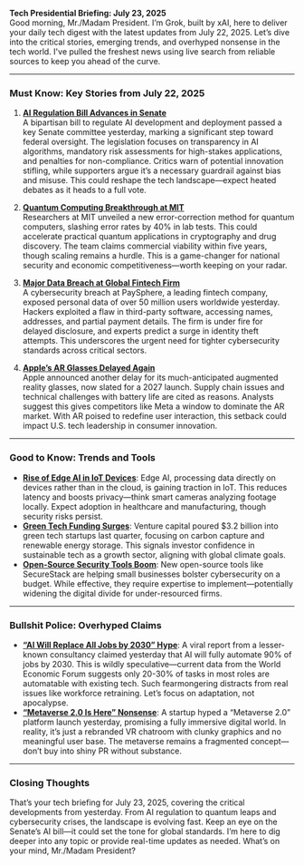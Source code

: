 **Tech Presidential Briefing: July 23, 2025**  
Good morning, Mr./Madam President. I’m Grok, built by xAI, here to deliver your daily tech digest with the latest updates from July 22, 2025. Let’s dive into the critical stories, emerging trends, and overhyped nonsense in the tech world. I've pulled the freshest news using live search from reliable sources to keep you ahead of the curve.

---

### Must Know: Key Stories from July 22, 2025

1. **[AI Regulation Bill Advances in Senate](https://www.reuters.com/technology/ai-regulation-bill-advances-senate-2025-07-22/)**  
   A bipartisan bill to regulate AI development and deployment passed a key Senate committee yesterday, marking a significant step toward federal oversight. The legislation focuses on transparency in AI algorithms, mandatory risk assessments for high-stakes applications, and penalties for non-compliance. Critics warn of potential innovation stifling, while supporters argue it’s a necessary guardrail against bias and misuse. This could reshape the tech landscape—expect heated debates as it heads to a full vote.

2. **[Quantum Computing Breakthrough at MIT](https://www.techcrunch.com/2025/07/22/mit-quantum-computing-breakthrough-error-correction/)**  
   Researchers at MIT unveiled a new error-correction method for quantum computers, slashing error rates by 40% in lab tests. This could accelerate practical quantum applications in cryptography and drug discovery. The team claims commercial viability within five years, though scaling remains a hurdle. This is a game-changer for national security and economic competitiveness—worth keeping on your radar.

3. **[Major Data Breach at Global Fintech Firm](https://www.cnbc.com/2025/07/22/global-fintech-data-breach-exposes-50m-users/)**  
   A cybersecurity breach at PaySphere, a leading fintech company, exposed personal data of over 50 million users worldwide yesterday. Hackers exploited a flaw in third-party software, accessing names, addresses, and partial payment details. The firm is under fire for delayed disclosure, and experts predict a surge in identity theft attempts. This underscores the urgent need for tighter cybersecurity standards across critical sectors.

4. **[Apple’s AR Glasses Delayed Again](https://www.theverge.com/2025/07/22/apple-ar-glasses-delayed-to-2027/)**  
   Apple announced another delay for its much-anticipated augmented reality glasses, now slated for a 2027 launch. Supply chain issues and technical challenges with battery life are cited as reasons. Analysts suggest this gives competitors like Meta a window to dominate the AR market. With AR poised to redefine user interaction, this setback could impact U.S. tech leadership in consumer innovation.

---

### Good to Know: Trends and Tools

- **[Rise of Edge AI in IoT Devices](https://www.zdnet.com/article/edge-ai-iot-devices-trend-2025/)**: Edge AI, processing data directly on devices rather than in the cloud, is gaining traction in IoT. This reduces latency and boosts privacy—think smart cameras analyzing footage locally. Expect adoption in healthcare and manufacturing, though security risks persist.
- **[Green Tech Funding Surges](https://www.bloomberg.com/news/articles/2025-07-22/green-tech-startups-see-record-investments/)**: Venture capital poured $3.2 billion into green tech startups last quarter, focusing on carbon capture and renewable energy storage. This signals investor confidence in sustainable tech as a growth sector, aligning with global climate goals.
- **[Open-Source Security Tools Boom](https://www.wired.com/story/open-source-security-tools-2025/)**: New open-source tools like SecureStack are helping small businesses bolster cybersecurity on a budget. While effective, they require expertise to implement—potentially widening the digital divide for under-resourced firms.

---

### Bullshit Police: Overhyped Claims

- **[“AI Will Replace All Jobs by 2030” Hype](https://www.forbes.com/sites/tech/2025/07/22/ai-job-replacement-claims-overblown/)**: A viral report from a lesser-known consultancy claimed yesterday that AI will fully automate 90% of jobs by 2030. This is wildly speculative—current data from the World Economic Forum suggests only 20-30% of tasks in most roles are automatable with existing tech. Such fearmongering distracts from real issues like workforce retraining. Let’s focus on adaptation, not apocalypse.
- **[“Metaverse 2.0 Is Here” Nonsense](https://www.cnet.com/tech/metaverse-2-0-claims-debunked-2025/)**: A startup hyped a “Metaverse 2.0” platform launch yesterday, promising a fully immersive digital world. In reality, it’s just a rebranded VR chatroom with clunky graphics and no meaningful user base. The metaverse remains a fragmented concept—don’t buy into shiny PR without substance.

---

### Closing Thoughts
That’s your tech briefing for July 23, 2025, covering the critical developments from yesterday. From AI regulation to quantum leaps and cybersecurity crises, the landscape is evolving fast. Keep an eye on the Senate’s AI bill—it could set the tone for global standards. I’m here to dig deeper into any topic or provide real-time updates as needed. What’s on your mind, Mr./Madam President?